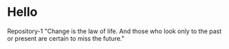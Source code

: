 # Hello
Repository-1
"Change is the law of life. And those who look only to the past or present are certain to miss the future."
